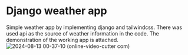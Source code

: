 # Django weather app
Simple weather app by implementing django and tailwindcss. There was used api as the source of weather information in the code.
The demonstration of the working app is attached.
![2024-08-13 00-37-10 (online-video-cutter com)](https://github.com/user-attachments/assets/b653cdfc-dc26-4141-bc4b-b50f30366d65)
